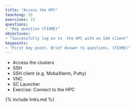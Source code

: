 ```yaml
---
title: "Access the HPC"
teaching: 15
exercises: 15
questions:
- "Key question (FIXME)"
objectives:
- "Successfully log on to  the HPC with an SSH client"
keypoints:
- "First key point. Brief Answer to questions. (FIXME)"
---
```


* Access the clusters
* SSH
* SSH client (e.g. MobaXterm, Putty)
* VNC
* SC Launcher
* Exercise: Connect to the HPC

{% include links.md %}

